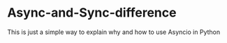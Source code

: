 # Async-and-Sync-difference
This is just a simple way to explain why and how to use Asyncio in Python
